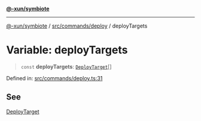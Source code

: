 [**@-xun/symbiote**](../../../../README.md)

***

[@-xun/symbiote](../../../../README.md) / [src/commands/deploy](../README.md) / deployTargets

# Variable: deployTargets

> `const` **deployTargets**: [`DeployTarget`](../enumerations/DeployTarget.md)[]

Defined in: [src/commands/deploy.ts:31](https://github.com/Xunnamius/symbiote/blob/0855f0d5d62e664369271e18eb03d2b348113c71/src/commands/deploy.ts#L31)

## See

[DeployTarget](../enumerations/DeployTarget.md)
